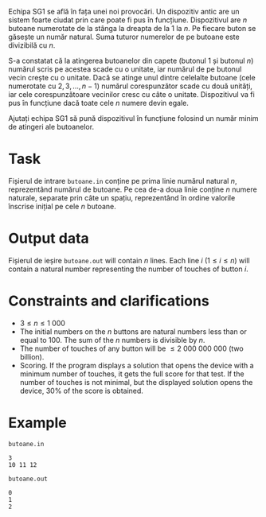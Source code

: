 Echipa SG1 se află în fața unei noi provocări. Un dispozitiv antic are un sistem foarte ciudat prin care poate fi pus în funcțiune. Dispozitivul are $n$ butoane numerotate de la stânga la dreapta de la $1$ la $n$. Pe fiecare buton se găsește un număr natural. Suma tuturor numerelor de pe butoane este divizibilă cu $n$.

S-a constatat că la atingerea butoanelor din capete (butonul $1$ și butonul $n$) numărul scris pe acestea scade cu o unitate, iar numărul de pe butonul vecin crește cu o unitate. Dacă se atinge unul dintre celelalte butoane (cele numerotate cu $2, 3, \dots, n-1$) numărul corespunzător scade cu două unități, iar cele corespunzătoare vecinilor cresc cu câte o unitate. Dispozitivul va fi pus în funcțiune dacă toate cele $n$ numere devin egale.

Ajutați echipa SG1 să pună dispozitivul în funcțiune folosind un număr minim de atingeri ale butoanelor.

# Task

Fișierul de intrare `butoane.in` conține pe prima linie numărul natural $n$, reprezentând numărul de butoane. Pe cea de-a doua linie conține $n$ numere naturale, separate prin câte un spațiu, reprezentând în ordine valorile înscrise inițial pe cele $n$ butoane.

# Output data

Fișierul de ieșire `butoane.out` will contain $n$ lines. Each line $i$ ($1 \leq i \leq n$) will contain a natural number representing the number of touches of button $i$.

# Constraints and clarifications

* $3 \leq n \leq 1 \ 000$
* The initial numbers on the $n$ buttons are natural numbers less than or equal to $100$. The sum of the $n$ numbers is divisible by $n$.
* The number of touches of any button will be $\leq 2 \ 000 \ 000 \ 000$ (two billion).
* Scoring. If the program displays a solution that opens the device with a minimum number of touches, it gets the full score for that test. If the number of touches is not minimal, but the displayed solution opens the device, $30\%$ of the score is obtained.

# Example

`butoane.in`
```
3
10 11 12
```

`butoane.out`
```
0
1
2
```